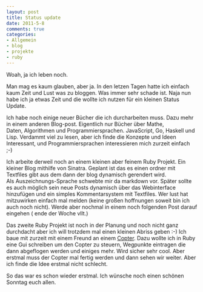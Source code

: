 ```yaml
--- 
layout: post
title: Status update
date: 2011-5-8
comments: true
categories: 
- Allgemein
- blog
- projekte
- ruby
---
```

Woah, ja ich leben noch.

Man mag es kaum glauben, aber ja. In den letzen Tagen hatte ich einfach kaum Zeit und Lust was zu bloggen. Was immer sehr schade ist. Naja nun habe ich ja etwas Zeit und die wollte ich nutzen für ein kleinen Status Update.

Ich habe noch einige neuer Bücher die ich durcharbeiten muss. Dazu mehr in einem anderen Blog-post. Eigentlich nur Bücher über Mathe, Daten, Algorithmen und Programmiersprachen. JavaScript, Go, Haskell und Lisp. Verdammt viel zu lesen, aber ich finde die Konzepte und Ideen Interessant, und Programmiersprachen interessieren mich zurzeit einfach ;-)

Ich arbeite derweil noch an einem kleinen aber feinem Ruby Projekt. Ein kleiner Blog mithilfe von Sinatra. Geplant ist das es einen ordner mit Textfiles gibt aus dem dann der blog dynamisch gerendert wird. Als Auszeichnungs-Sprache schwebte mir da markdown vor. Später sollte es auch möglich sein neue Posts dynamisch über das Webinterface hinzufügen und ein simples Kommentarsystem mit Textfiles. Wer lust hat mitzuwirken einfach mal melden (keine großen hoffnungen soweit bin ich auch noch nicht). Werde aber nochmal in einem noch folgenden Post darauf eingehen ( ende der Woche vllt.)

Das zweite Ruby Projekt ist noch in der Planung und noch nicht ganz durchdacht aber ich will trotzdem mal einen kleinen Abriss geben :-) Ich baue mit zurzeit mit einem Freund an einem <a title="Crazy Inventors" href="http://cinventors.posterous.com/" target="_blank">Copter</a>. Dazu wollte ich in Ruby eine Gui schreiben um den Copter zu steuern, Wegpunkte eintragen die dann abgeflogen werden und einiges mehr. Wird sicher sehr cool. Aber erstmal muss der Copter mal fertig werden und dann sehen wir weiter. Aber ich finde die Idee erstmal nicht schlecht.

So das war es schon wieder erstmal. Ich wünsche noch einen schönen Sonntag euch allen.
